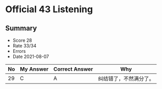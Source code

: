 # Official 43 Listening
## Summary
- Score 28
- Rate 33/34
- Errors
- Date 2021-08-07

| No | My Answer | Correct Answer | Why |
|----|-----------|----------------|-----|
|29 | C | A| 纠结错了，不然满分了。|